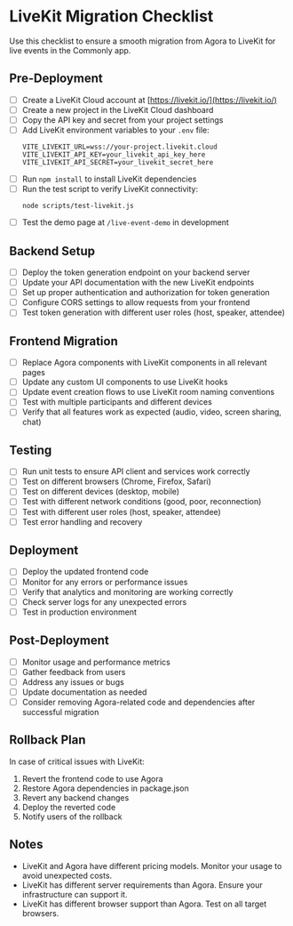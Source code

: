 # LiveKit Migration Checklist

Use this checklist to ensure a smooth migration from Agora to LiveKit for live events in the Commonly app.

## Pre-Deployment

- [ ] Create a LiveKit Cloud account at [https://livekit.io/](https://livekit.io/)
- [ ] Create a new project in the LiveKit Cloud dashboard
- [ ] Copy the API key and secret from your project settings
- [ ] Add LiveKit environment variables to your `.env` file:
  ```
  VITE_LIVEKIT_URL=wss://your-project.livekit.cloud
  VITE_LIVEKIT_API_KEY=your_livekit_api_key_here
  VITE_LIVEKIT_API_SECRET=your_livekit_secret_here
  ```
- [ ] Run `npm install` to install LiveKit dependencies
- [ ] Run the test script to verify LiveKit connectivity:
  ```
  node scripts/test-livekit.js
  ```
- [ ] Test the demo page at `/live-event-demo` in development

## Backend Setup

- [ ] Deploy the token generation endpoint on your backend server
- [ ] Update your API documentation with the new LiveKit endpoints
- [ ] Set up proper authentication and authorization for token generation
- [ ] Configure CORS settings to allow requests from your frontend
- [ ] Test token generation with different user roles (host, speaker, attendee)

## Frontend Migration

- [ ] Replace Agora components with LiveKit components in all relevant pages
- [ ] Update any custom UI components to use LiveKit hooks
- [ ] Update event creation flows to use LiveKit room naming conventions
- [ ] Test with multiple participants and different devices
- [ ] Verify that all features work as expected (audio, video, screen sharing, chat)

## Testing

- [ ] Run unit tests to ensure API client and services work correctly
- [ ] Test on different browsers (Chrome, Firefox, Safari)
- [ ] Test on different devices (desktop, mobile)
- [ ] Test with different network conditions (good, poor, reconnection)
- [ ] Test with different user roles (host, speaker, attendee)
- [ ] Test error handling and recovery

## Deployment

- [ ] Deploy the updated frontend code
- [ ] Monitor for any errors or performance issues
- [ ] Verify that analytics and monitoring are working correctly
- [ ] Check server logs for any unexpected errors
- [ ] Test in production environment

## Post-Deployment

- [ ] Monitor usage and performance metrics
- [ ] Gather feedback from users
- [ ] Address any issues or bugs
- [ ] Update documentation as needed
- [ ] Consider removing Agora-related code and dependencies after successful migration

## Rollback Plan

In case of critical issues with LiveKit:

1. Revert the frontend code to use Agora
2. Restore Agora dependencies in package.json
3. Revert any backend changes
4. Deploy the reverted code
5. Notify users of the rollback

## Notes

- LiveKit and Agora have different pricing models. Monitor your usage to avoid unexpected costs.
- LiveKit has different server requirements than Agora. Ensure your infrastructure can support it.
- LiveKit has different browser support than Agora. Test on all target browsers.
